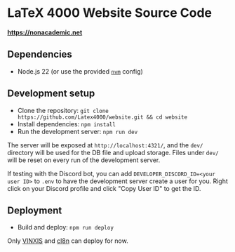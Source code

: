 # LaTeX 4000 Website Source Code

**<https://nonacademic.net>**

## Dependencies

- Node.js 22 (or use the provided [`nvm`](https://github.com/nvm-sh/nvm) config)

## Development setup

- Clone the repository: `git clone https://github.com/Latex4000/website.git && cd website`
- Install dependencies: `npm install`
- Run the development server: `npm run dev`

The server will be exposed at `http://localhost:4321/`, and the `dev/` directory will be used for the DB file and upload storage. Files under `dev/` will be reset on every run of the development server.

If testing with the Discord bot, you can add `DEVELOPER_DISCORD_ID=<your user ID>` to `.env` to have the development server create a user for you. Right click on your Discord profile and click "Copy User ID" to get the ID.

## Deployment

- Build and deploy: `npm run deploy`

Only [VINXIS](https://github.com/VINXIS) and [cl8n](https://github.com/cl8n) can deploy for now.

